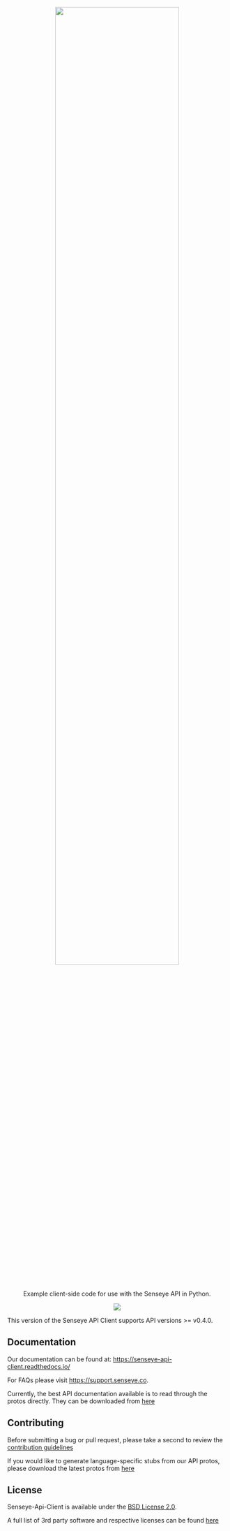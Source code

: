 <p align="center">
 <img width="75%" height="75%" src="https://senseye.co/wp-content/uploads/2019/07/logo.svg">
</p>

<p align="center">
  Example client-side code for use with the Senseye API in Python.
</p>

<p align="center">
 <img src="https://img.shields.io/github/v/release/senseye-inc/senseye-api-client?label=release">
</p>

This version of the Senseye API Client supports API versions >= v0.4.0.

## Documentation

Our documentation can be found at: https://senseye-api-client.readthedocs.io/

For FAQs please visit https://support.senseye.co.

Currently, the best API documentation available is to read through the protos directly. They can be downloaded from [here](https://eucalyptus-protobuf.s3.amazonaws.com/release/v0.4.0.zip)

## Contributing

Before submitting a bug or pull request, please take a second to review the [contribution guidelines](https://support.senseye.co)

If you would like to generate language-specific stubs from our API protos, please download the latest protos from [here](https://eucalyptus-protobuf.s3.amazonaws.com/release/v0.4.0.zip)

## License

Senseye-Api-Client is available under the [BSD License 2.0](https://opensource.org/licenses/BSD-3-Clause).

A full list of 3rd party software and respective licenses can be found [here](https://app.fossa.com/attribution/2a379db8-9508-409e-8601-033076b815c9)
